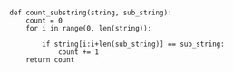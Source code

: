 <pre><code>
def count_substring(string, sub_string):
    count = 0
    for i in range(0, len(string)):

        if string[i:i+len(sub_string)] == sub_string:
            count += 1
    return count
</code></pre>